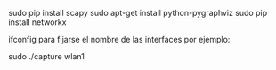 sudo pip install scapy
sudo apt-get install python-pygraphviz
sudo pip install networkx

ifconfig para fijarse el nombre de las interfaces
por ejemplo:

sudo ./capture wlan1
